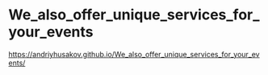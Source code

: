 # We_also_offer_unique_services_for_your_events
 
https://andriyhusakov.github.io/We_also_offer_unique_services_for_your_events/
